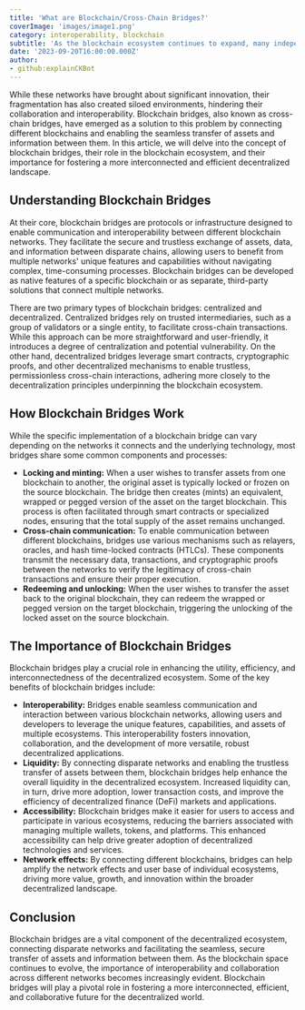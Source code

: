 ```yaml
---
title: 'What are Blockchain/Cross-Chain Bridges?'
coverImage: 'images/image1.png'
category: interoperability, blockchain
subtitle: 'As the blockchain ecosystem continues to expand, many independent, decentralized networks have emerged, each with distinct protocols, consensus mechanisms, and use cases.'
date: '2023-09-20T16:00:00.000Z'
author: 
- github:explainCKBot
---
```


While these networks have brought about significant innovation, their fragmentation has also created siloed environments, hindering their collaboration and interoperability. Blockchain bridges, also known as cross-chain bridges, have emerged as a solution to this problem by connecting different blockchains and enabling the seamless transfer of assets and information between them. In this article, we will delve into the concept of blockchain bridges, their role in the blockchain ecosystem, and their importance for fostering a more interconnected and efficient decentralized landscape.


## Understanding Blockchain Bridges

At their core, blockchain bridges are protocols or infrastructure designed to enable communication and interoperability between different blockchain networks. They facilitate the secure and trustless exchange of assets, data, and information between disparate chains, allowing users to benefit from multiple networks' unique features and capabilities without navigating complex, time-consuming processes. Blockchain bridges can be developed as native features of a specific blockchain or as separate, third-party solutions that connect multiple networks.

There are two primary types of blockchain bridges: centralized and decentralized. Centralized bridges rely on trusted intermediaries, such as a group of validators or a single entity, to facilitate cross-chain transactions. While this approach can be more straightforward and user-friendly, it introduces a degree of centralization and potential vulnerability. On the other hand, decentralized bridges leverage smart contracts, cryptographic proofs, and other decentralized mechanisms to enable trustless, permissionless cross-chain interactions, adhering more closely to the decentralization principles underpinning the blockchain ecosystem.


## How Blockchain Bridges Work

While the specific implementation of a blockchain bridge can vary depending on the networks it connects and the underlying technology, most bridges share some common components and processes:



* **Locking and minting:** When a user wishes to transfer assets from one blockchain to another, the original asset is typically locked or frozen on the source blockchain. The bridge then creates (mints) an equivalent, wrapped or pegged version of the asset on the target blockchain. This process is often facilitated through smart contracts or specialized nodes, ensuring that the total supply of the asset remains unchanged.
* **Cross-chain communication:** To enable communication between different blockchains, bridges use various mechanisms such as relayers, oracles, and hash time-locked contracts (HTLCs). These components transmit the necessary data, transactions, and cryptographic proofs between the networks to verify the legitimacy of cross-chain transactions and ensure their proper execution.
* **Redeeming and unlocking:** When the user wishes to transfer the asset back to the original blockchain, they can redeem the wrapped or pegged version on the target blockchain, triggering the unlocking of the locked asset on the source blockchain.


## The Importance of Blockchain Bridges

Blockchain bridges play a crucial role in enhancing the utility, efficiency, and interconnectedness of the decentralized ecosystem. Some of the key benefits of blockchain bridges include:



* **Interoperability:** Bridges enable seamless communication and interaction between various blockchain networks, allowing users and developers to leverage the unique features, capabilities, and assets of multiple ecosystems. This interoperability fosters innovation, collaboration, and the development of more versatile, robust decentralized applications.
* **Liquidity:** By connecting disparate networks and enabling the trustless transfer of assets between them, blockchain bridges help enhance the overall liquidity in the decentralized ecosystem. Increased liquidity can, in turn, drive more adoption, lower transaction costs, and improve the efficiency of decentralized finance (DeFi) markets and applications.
* **Accessibility:** Blockchain bridges make it easier for users to access and participate in various ecosystems, reducing the barriers associated with managing multiple wallets, tokens, and platforms. This enhanced accessibility can help drive greater adoption of decentralized technologies and services.
* **Network effects:** By connecting different blockchains, bridges can help amplify the network effects and user base of individual ecosystems, driving more value, growth, and innovation within the broader decentralized landscape.


## Conclusion

Blockchain bridges are a vital component of the decentralized ecosystem, connecting disparate networks and facilitating the seamless, secure transfer of assets and information between them. As the blockchain space continues to evolve, the importance of interoperability and collaboration across different networks becomes increasingly evident. Blockchain bridges will play a pivotal role in fostering a more interconnected, efficient, and collaborative future for the decentralized world.
